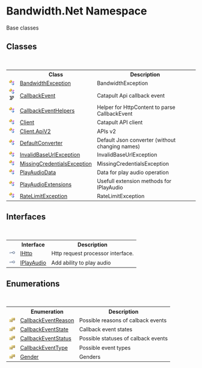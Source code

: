 ﻿# Bandwidth.Net Namespace
 

Base classes


## Classes
&nbsp;<table><tr><th></th><th>Class</th><th>Description</th></tr><tr><td>![Public class](media/pubclass.gif "Public class")</td><td><a href ="T_Bandwidth_Net_BandwidthException.md">BandwidthException</a></td><td>
BandwidthException</td></tr><tr><td>![Public class](media/pubclass.gif "Public class")![Code example](media/CodeExample.png "Code example")</td><td><a href ="T_Bandwidth_Net_CallbackEvent.md">CallbackEvent</a></td><td>
Catapult Api callback event</td></tr><tr><td>![Public class](media/pubclass.gif "Public class")</td><td><a href ="T_Bandwidth_Net_CallbackEventHelpers.md">CallbackEventHelpers</a></td><td>
Helper for HttpContent to parse CallbackEvent</td></tr><tr><td>![Public class](media/pubclass.gif "Public class")</td><td><a href ="T_Bandwidth_Net_Client.md">Client</a></td><td>
Catapult API client</td></tr><tr><td>![Public class](media/pubclass.gif "Public class")</td><td><a href ="T_Bandwidth_Net_Client_ApiV2.md">Client.ApiV2</a></td><td>
APIs v2</td></tr><tr><td>![Public class](media/pubclass.gif "Public class")</td><td><a href ="T_Bandwidth_Net_DefaultConverter.md">DefaultConverter</a></td><td>
Default Json converter (without changing names)</td></tr><tr><td>![Public class](media/pubclass.gif "Public class")</td><td><a href ="T_Bandwidth_Net_InvalidBaseUrlException.md">InvalidBaseUrlException</a></td><td>
InvalidBaseUrlException</td></tr><tr><td>![Public class](media/pubclass.gif "Public class")</td><td><a href ="T_Bandwidth_Net_MissingCredentialsException.md">MissingCredentialsException</a></td><td>
MissingCredentialsException</td></tr><tr><td>![Public class](media/pubclass.gif "Public class")</td><td><a href ="T_Bandwidth_Net_PlayAudioData.md">PlayAudioData</a></td><td>
Data for play audio operation</td></tr><tr><td>![Public class](media/pubclass.gif "Public class")</td><td><a href ="T_Bandwidth_Net_PlayAudioExtensions.md">PlayAudioExtensions</a></td><td>
Usefull extension methods for IPlayAudio</td></tr><tr><td>![Public class](media/pubclass.gif "Public class")</td><td><a href ="T_Bandwidth_Net_RateLimitException.md">RateLimitException</a></td><td>
RateLimitException</td></tr></table>

## Interfaces
&nbsp;<table><tr><th></th><th>Interface</th><th>Description</th></tr><tr><td>![Public interface](media/pubinterface.gif "Public interface")</td><td><a href ="T_Bandwidth_Net_IHttp.md">IHttp</a></td><td>
Http request processor interface.</td></tr><tr><td>![Public interface](media/pubinterface.gif "Public interface")</td><td><a href ="T_Bandwidth_Net_IPlayAudio.md">IPlayAudio</a></td><td>
Add ability to play audio</td></tr></table>

## Enumerations
&nbsp;<table><tr><th></th><th>Enumeration</th><th>Description</th></tr><tr><td>![Public enumeration](media/pubenumeration.gif "Public enumeration")</td><td><a href ="T_Bandwidth_Net_CallbackEventReason.md">CallbackEventReason</a></td><td>
Possible reasons of calback events</td></tr><tr><td>![Public enumeration](media/pubenumeration.gif "Public enumeration")</td><td><a href ="T_Bandwidth_Net_CallbackEventState.md">CallbackEventState</a></td><td>
Callback event states</td></tr><tr><td>![Public enumeration](media/pubenumeration.gif "Public enumeration")</td><td><a href ="T_Bandwidth_Net_CallbackEventStatus.md">CallbackEventStatus</a></td><td>
Possible statuses of calback events</td></tr><tr><td>![Public enumeration](media/pubenumeration.gif "Public enumeration")</td><td><a href ="T_Bandwidth_Net_CallbackEventType.md">CallbackEventType</a></td><td>
Possible event types</td></tr><tr><td>![Public enumeration](media/pubenumeration.gif "Public enumeration")</td><td><a href ="T_Bandwidth_Net_Gender.md">Gender</a></td><td>
Genders</td></tr></table>&nbsp;
